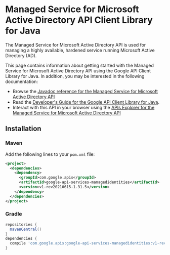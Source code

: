 # Managed Service for Microsoft Active Directory API Client Library for Java

The Managed Service for Microsoft Active Directory API is used for managing a highly available, hardened service running Microsoft Active Directory (AD).

This page contains information about getting started with the Managed Service for Microsoft Active Directory API
using the Google API Client Library for Java. In addition, you may be interested
in the following documentation:

* Browse the [Javadoc reference for the Managed Service for Microsoft Active Directory API][javadoc]
* Read the [Developer's Guide for the Google API Client Library for Java][google-api-client].
* Interact with this API in your browser using the [APIs Explorer for the Managed Service for Microsoft Active Directory API][api-explorer]

## Installation

### Maven

Add the following lines to your `pom.xml` file:

```xml
<project>
  <dependencies>
    <dependency>
      <groupId>com.google.apis</groupId>
      <artifactId>google-api-services-managedidentities</artifactId>
      <version>v1-rev20210615-1.31.5</version>
    </dependency>
  </dependencies>
</project>
```

### Gradle

```gradle
repositories {
  mavenCentral()
}
dependencies {
  compile 'com.google.apis:google-api-services-managedidentities:v1-rev20210615-1.31.5'
}
```

[javadoc]: https://googleapis.dev/java/google-api-services-managedidentities/latest/index.html
[google-api-client]: https://github.com/googleapis/google-api-java-client/
[api-explorer]: https://developers.google.com/apis-explorer/#p/managedidentities/v1/
